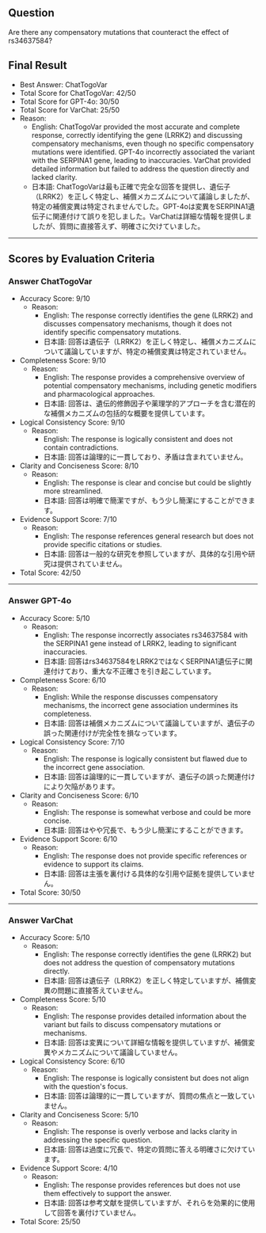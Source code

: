 ## Question

Are there any compensatory mutations that counteract the effect of rs34637584?

## Final Result

- Best Answer: ChatTogoVar
- Total Score for ChatTogoVar: 42/50
- Total Score for GPT-4o: 30/50
- Total Score for VarChat: 25/50
- Reason:
  - English: ChatTogoVar provided the most accurate and complete response, correctly identifying the gene (LRRK2) and discussing compensatory mechanisms, even though no specific compensatory mutations were identified. GPT-4o incorrectly associated the variant with the SERPINA1 gene, leading to inaccuracies. VarChat provided detailed information but failed to address the question directly and lacked clarity.
  - 日本語: ChatTogoVarは最も正確で完全な回答を提供し、遺伝子（LRRK2）を正しく特定し、補償メカニズムについて議論しましたが、特定の補償変異は特定されませんでした。GPT-4oは変異をSERPINA1遺伝子に関連付けて誤りを犯しました。VarChatは詳細な情報を提供しましたが、質問に直接答えず、明確さに欠けていました。

---

## Scores by Evaluation Criteria

### Answer ChatTogoVar
- Accuracy Score: 9/10
  - Reason: 
    - English: The response correctly identifies the gene (LRRK2) and discusses compensatory mechanisms, though it does not identify specific compensatory mutations.
    - 日本語: 回答は遺伝子（LRRK2）を正しく特定し、補償メカニズムについて議論していますが、特定の補償変異は特定されていません。
- Completeness Score: 9/10
  - Reason: 
    - English: The response provides a comprehensive overview of potential compensatory mechanisms, including genetic modifiers and pharmacological approaches.
    - 日本語: 回答は、遺伝的修飾因子や薬理学的アプローチを含む潜在的な補償メカニズムの包括的な概要を提供しています。
- Logical Consistency Score: 9/10
  - Reason: 
    - English: The response is logically consistent and does not contain contradictions.
    - 日本語: 回答は論理的に一貫しており、矛盾は含まれていません。
- Clarity and Conciseness Score: 8/10
  - Reason: 
    - English: The response is clear and concise but could be slightly more streamlined.
    - 日本語: 回答は明確で簡潔ですが、もう少し簡潔にすることができます。
- Evidence Support Score: 7/10
  - Reason: 
    - English: The response references general research but does not provide specific citations or studies.
    - 日本語: 回答は一般的な研究を参照していますが、具体的な引用や研究は提供されていません。
- Total Score: 42/50

---

### Answer GPT-4o
- Accuracy Score: 5/10
  - Reason: 
    - English: The response incorrectly associates rs34637584 with the SERPINA1 gene instead of LRRK2, leading to significant inaccuracies.
    - 日本語: 回答はrs34637584をLRRK2ではなくSERPINA1遺伝子に関連付けており、重大な不正確さを引き起こしています。
- Completeness Score: 6/10
  - Reason: 
    - English: While the response discusses compensatory mechanisms, the incorrect gene association undermines its completeness.
    - 日本語: 回答は補償メカニズムについて議論していますが、遺伝子の誤った関連付けが完全性を損なっています。
- Logical Consistency Score: 7/10
  - Reason: 
    - English: The response is logically consistent but flawed due to the incorrect gene association.
    - 日本語: 回答は論理的に一貫していますが、遺伝子の誤った関連付けにより欠陥があります。
- Clarity and Conciseness Score: 6/10
  - Reason: 
    - English: The response is somewhat verbose and could be more concise.
    - 日本語: 回答はやや冗長で、もう少し簡潔にすることができます。
- Evidence Support Score: 6/10
  - Reason: 
    - English: The response does not provide specific references or evidence to support its claims.
    - 日本語: 回答は主張を裏付ける具体的な引用や証拠を提供していません。
- Total Score: 30/50

---

### Answer VarChat
- Accuracy Score: 5/10
  - Reason: 
    - English: The response correctly identifies the gene (LRRK2) but does not address the question of compensatory mutations directly.
    - 日本語: 回答は遺伝子（LRRK2）を正しく特定していますが、補償変異の問題に直接答えていません。
- Completeness Score: 5/10
  - Reason: 
    - English: The response provides detailed information about the variant but fails to discuss compensatory mutations or mechanisms.
    - 日本語: 回答は変異について詳細な情報を提供していますが、補償変異やメカニズムについて議論していません。
- Logical Consistency Score: 6/10
  - Reason: 
    - English: The response is logically consistent but does not align with the question's focus.
    - 日本語: 回答は論理的に一貫していますが、質問の焦点と一致していません。
- Clarity and Conciseness Score: 5/10
  - Reason: 
    - English: The response is overly verbose and lacks clarity in addressing the specific question.
    - 日本語: 回答は過度に冗長で、特定の質問に答える明確さに欠けています。
- Evidence Support Score: 4/10
  - Reason: 
    - English: The response provides references but does not use them effectively to support the answer.
    - 日本語: 回答は参考文献を提供していますが、それらを効果的に使用して回答を裏付けていません。
- Total Score: 25/50